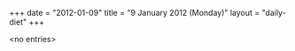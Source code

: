 +++
date = "2012-01-09"
title = "9 January 2012 (Monday)"
layout = "daily-diet"
+++


\<no entries\>
